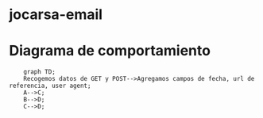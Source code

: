 # jocarsa-email

# Diagrama de comportamiento

```mermaid
 	graph TD;
    Recogemos datos de GET y POST-->Agregamos campos de fecha, url de referencia, user agent;
    A-->C;
    B-->D;
    C-->D;
```
